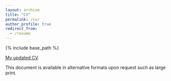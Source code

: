 ```yaml
---
layout: archive
title: "CV"
permalink: /cv/
author_profile: true
redirect_from:
  - /resume
---
```


{% include base_path %}

[My updated CV](/cv/Nikita_Moghe_CV.pdf).

This document is available in alternative formats upon request such as large print.
